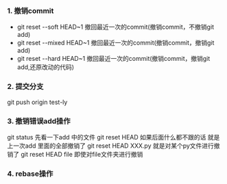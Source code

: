 ### 1. 撤销commit  
- git reset --soft HEAD~1 撤回最近一次的commit(撤销commit，不撤销git add)  
- git reset --mixed HEAD~1 撤回最近一次的commit(撤销commit，撤销git add)  
- git reset --hard HEAD~1 撤回最近一次的commit(撤销commit，撤销git add,还原改动的代码)  

### 2. 提交分支  
git push origin test-ly

### 3. 撤销错误add操作  
git status 先看一下add 中的文件
git reset HEAD 如果后面什么都不跟的话 就是上一次add 里面的全部撤销了
git reset HEAD XXX.py 就是对某个py文件进行撤销了
git reset HEAD file  即使对file文件夹进行撤销

### 4. rebase操作  
